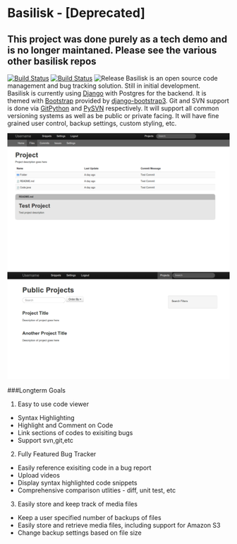 Basilisk - [Deprecated]
============

This project was done purely as a tech demo and is no longer maintaned. Please see the various other basilisk repos
----------------


[![Build Status](https://travis-ci.org/basilisk-pm/basilisk.svg?branch=master)](https://travis-ci.org/basilisk-pm/basilisk)
[![Build Status](https://readthedocs.org/projects/basilisk-django/badge/?version=latest)](https://readthedocs.org/projects/basilisk-django/)
![Release](http://img.shields.io/badge/release-dev-green.svg)
Basilisk is an open source code management and bug tracking solution.  Still in initial development.    
Basilisk is currently using [Django](https://www.djangoproject.com/) with Postgres for the backend. It is themed with [Bootstrap](http://getbootstrap.com/) provided by [django-bootstrap3](https://github.com/dyve/django-bootstrap3). Git and SVN support is done via [GitPython](https://gitorious.org/git-python/) and [PySVN](http://pysvn.tigris.org/docs/pysvn_prog_guide.html) respectively. It will support all common versioning systems as well as be public or private facing. It will have fine grained user control, backup settings, custom styling, etc.

![Alt text](/mockup/screenshots/project.png "Project")
![Alt text](/mockup/screenshots/project-list.png "Project List")

###Longterm Goals
1. Easy to use code viewer
  * Syntax Highlighting
  * Highlight and Comment on Code
  * Link sections of codes to exisiting bugs
  * Support svn,git,etc
2. Fully Featured Bug Tracker
  * Easily reference exisiting code in a bug report
  * Upload videos 
  * Display syntax highlighted code snippets
  * Comprehensive comparison utlities - diff, unit test, etc
3. Easily store and keep track of media files
  * Keep a user specified number of backups of files
  * Easily store and retrieve media files, including support for Amazon S3
  * Change backup settings based on file size


